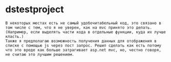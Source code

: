 # dstestproject
	В некоторых местах есть не самый удобочитабельный код, это связано в том числе с тем, что я не уверен, как на mvc принято это делать. (Например, если выделять части кода в отдельные функции, куда их лучше класть.)
	Также я предполагаю возможность получения данных для отображения в списке с помощью js через пост запрос. Решил сделать как есть потому что это вроде как больше затрагивает asp.net mvc, но, честно говоря, не считаю это лучшим решением.
